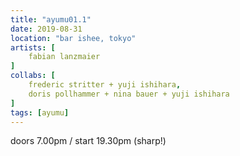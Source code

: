 ```yaml
---
title: "ayumu01.1"
date: 2019-08-31
location: "bar ishee, tokyo"
artists: [
    fabian lanzmaier
]
collabs: [
    frederic stritter + yuji ishihara,
    doris pollhammer + nina bauer + yuji ishihara
]
tags: [ayumu]
---
```

doors 7.00pm / start 19.30pm (sharp!)
